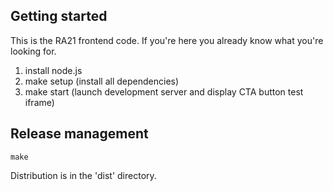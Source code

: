 Getting started
---

This is the RA21 frontend code. If you're here you already know what you're looking for.

1. install node.js
2. make setup (install all dependencies)
3. make start (launch development server and display CTA button test iframe)

Release management
---

```
make
```

Distribution is in the 'dist' directory.
